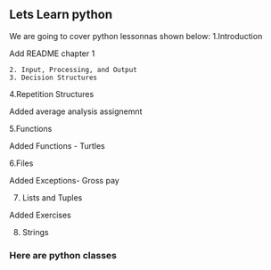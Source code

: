 ## Lets Learn python
We are going to cover python lessonnas shown below:
  1.Introduction
	
Add README chapter 1
	
	2. Input, Processing, and Output
	3. Decision Structures
	

4.Repetition Structures
	
Added average analysis assignemnt
	
5.Functions
	
Added Functions - Turtles
	
6.Files
	
Added Exceptions- Gross pay
	
7. Lists and Tuples
	
Added Exercises
	
8. Strings


### Here are python classes 
